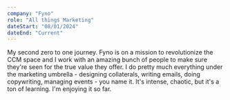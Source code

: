 ```yaml
---
company: "Fyno"
role: "All things Marketing"
dateStart: "08/01/2024"
dateEnd: "Current"
---
```


My second zero to one journey. Fyno is on a mission to revolutionize the CCM space and I work with an amazing bunch of people to make sure they're seen for the true value they offer. I do pretty much everything under the marketing umbrella - designing collaterals, writing emails, doing copywriting, managing events - you name it. It's intense, chaotic, but it's a ton of learning. I'm enjoying it so far. 
